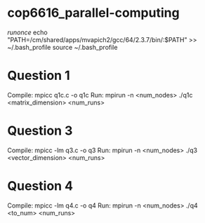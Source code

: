 # cop6616_parallel-computing

*runonce*
echo "PATH=/cm/shared/apps/mvapich2/gcc/64/2.3.7/bin/:$PATH" >> ~/.bash_profile
source ~/.bash_profile

# Question 1
Compile:    mpicc q1c.c -o q1c
Run:        mpirun -n <num_nodes> ./q1c <matrix_dimension> <num_runs>

# Question 3
Compile:    mpicc -lm q3.c -o q3
Run:        mpirun -n <num_nodes> ./q3 <vector_dimension> <num_runs>

# Question 4
Compile:    mpicc -lm q4.c -o q4
Run:        mpirun -n <num_nodes> ./q4 <to_num> <num_runs>
